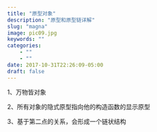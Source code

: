 ```yaml
---
title: "原型对象"
description: "原型和原型链详解"
slug: "magna"
image: pic09.jpg
keywords: ""
categories: 
    - ""
    - ""
date: 2017-10-31T22:26:09-05:00
draft: false
---
```


1、万物皆对象

2、所有对象的隐式原型指向他的构造函数的显示原型

3、基于第二点的关系，会形成一个链状结构